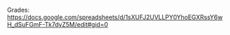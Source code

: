 Grades: https://docs.google.com/spreadsheets/d/1sXUFJ2UVLLPY0YhoEGXRssY6wH_dSuFGmF-Tk7dyZ5M/edit#gid=0
